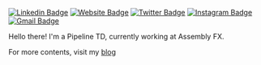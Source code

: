 <!--
**rnakanishi/rnakanishi** is a ✨ _special_ ✨ repository because its `README.md` (this file) appears on your GitHub profile.

Here are some ideas to get you started:

- 🔭 I’m currently working on ...
- 🌱 I’m currently learning ...
- 👯 I’m looking to collaborate on ...
- 🤔 I’m looking for help with ...
- 💬 Ask me about ...
- 📫 How to reach me: ...
- 😄 Pronouns: ...
- ⚡ Fun fact: ...
-->

[![Linkedin Badge](https://img.shields.io/badge/-rnakanishi-blue?style=flat&logo=Linkedin&logoColor=white&link=https://www.linkedin.com/in/rnakanishi/)](https://www.linkedin.com/in/rnakanishi/)
[![Website Badge](https://img.shields.io/badge/-rnakanishi-47CCCC?style=flat&logo=Google-Chrome&logoColor=white&link=https://rnakanishi.dev)](https://rnakanishi.github.io)
[![Twitter Badge](https://img.shields.io/badge/-@rnakamon-1ca0f1?style=flat&labelColor=1ca0f1&logo=twitter&logoColor=white&link=https://twitter.com/rnakamon)](https://twitter.com/rnakamon)
[![Instagram Badge](https://img.shields.io/badge/-@rnakamon-purple?style=flat&logo=instagram&logoColor=white&link=https://instagram.com/rnakamon/)](https://instagram.com/rnakamon)
[![Gmail Badge](https://img.shields.io/badge/-rafael.umino.nakanishi-c14438?style=flat&logo=Gmail&logoColor=white&link=mailto:rafael.umino.nakanishi@gmail.com)](mailto:rafael.umino.nakanishi@gmail.com)

Hello there! I'm a Pipeline TD, currently working at Assembly FX.

For more contents, visit my [blog](rnakanishi.github.io)
